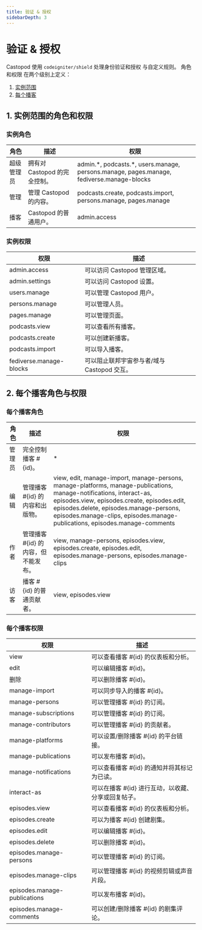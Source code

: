 ```yaml
---
title: 验证 & 授权
sidebarDepth: 3
---
```


# 验证 & 授权

Castopod 使用 `codeigniter/shield` 处理身份验证和授权 与自定义规则。 角色和权限
在两个级别上定义：

1. [实例范围](#1-instance-wide-roles-and-permissions)
2. [每个播客](#2-per-podcast-roles-and-permissions)

## 1. 实例范围的角色和权限

### 实例角色

<!-- AUTH-INSTANCE-ROLES-LIST:START - Do not remove or modify this section -->

| 角色       | 描述                         | 权限                                                                                       |
| ---------- | ---------------------------- | ------------------------------------------------------------------------------------------ |
| 超级管理员 | 拥有对 Castopod 的完全控制。 | admin.\*, podcasts.\*, users.manage, persons.manage, pages.manage, fediverse.manage-blocks |
| 管理       | 管理 Castopod 的内容。       | podcasts.create, podcasts.import, persons.manage, pages.manage                             |
| 播客       | Castopod 的普通用户。        | admin.access                                                                               |

<!-- AUTH-INSTANCE-ROLES-LIST:END -->

### 实例权限

<!-- AUTH-INSTANCE-PERMISSIONS-LIST:START - Do not remove or modify this section -->

| 权限                    | 描述                                        |
| ----------------------- | ------------------------------------------- |
| admin.access            | 可以访问 Castopod 管理区域。                |
| admin.settings          | 可以访问 Castopod 设置。                    |
| users.manage            | 可以管理 Castopod 用户。                    |
| persons.manage          | 可以管理人员。                              |
| pages.manage            | 可以管理页面。                              |
| podcasts.view           | 可以查看所有播客。                          |
| podcasts.create         | 可以创建新播客。                            |
| podcasts.import         | 可以导入播客。                              |
| fediverse.manage-blocks | 可以阻止联邦宇宙参与者/域与 Castopod 交互。 |

<!-- AUTH-INSTANCE-PERMISSIONS-LIST:END -->

## 2. 每个播客角色与权限

### 每个播客角色

<!-- AUTH-PODCAST-ROLES-LIST:START - Do not remove or modify this section -->

| 角色   | 描述                                | 权限                                                                                                                                                                                                                                                                                        |
| ------ | ----------------------------------- | ------------------------------------------------------------------------------------------------------------------------------------------------------------------------------------------------------------------------------------------------------------------------------------------- |
| 管理员 | 完全控制播客 #{id}。                | \*                                                                                                                                                                                                                                                                                          |
| 编辑   | 管理播客 #{id} 的内容和出版物。     | view, edit, manage-import, manage-persons, manage-platforms, manage-publications, manage-notifications, interact-as, episodes.view, episodes.create, episodes.edit, episodes.delete, episodes.manage-persons, episodes.manage-clips, episodes.manage-publications, episodes.manage-comments |
| 作者   | 管理播客 #{id} 的内容，但不能发布。 | view, manage-persons, episodes.view, episodes.create, episodes.edit, episodes.manage-persons, episodes.manage-clips                                                                                                                                                                         |
| 访客   | 播客 #{id} 的普通贡献者。           | view, episodes.view                                                                                                                                                                                                                                                                         |

<!-- AUTH-PODCAST-ROLES-LIST:END -->

### 每个播客权限

<!-- AUTH-PODCAST-PERMISSIONS-LIST:START - Do not remove or modify this section -->

| 权限                         | 描述                                                |
| ---------------------------- | --------------------------------------------------- |
| view                         | 可以查看播客 #{id} 的仪表板和分析。                 |
| edit                         | 可以编辑播客 #{id}。                                |
| 删除                         | 可以删除播客 #{id}。                                |
| manage-import                | 可以同步导入的播客 #{id}。                          |
| manage-persons               | 可以管理播客 #{id} 的订阅。                         |
| manage-subscriptions         | 可以管理播客 #{id} 的订阅。                         |
| manage-contributors          | 可以管理播客 #{id} 的贡献者。                       |
| manage-platforms             | 可以设置/删除播客 #{id} 的平台链接。                |
| manage-publications          | 可以发布播客 #{id}。                                |
| manage-notifications         | 可以查看播客 #{id} 的通知并将其标记为已读。         |
| interact-as                  | 可以在播客 #{id} 进行互动，以收藏、分享或回复帖子。 |
| episodes.view                | 可以查看播客 #{id} 的仪表板和分析。                 |
| episodes.create              | 可以为播客 #{id} 创建剧集。                         |
| episodes.edit                | 可以编辑播客 #{id}。                                |
| episodes.delete              | 可以删除播客 #{id}。                                |
| episodes.manage-persons      | 可以管理播客 #{id} 的订阅。                         |
| episodes.manage-clips        | 可以管理播客 #{id} 的视频剪辑或声音片段。           |
| episodes.manage-publications | 可以发布播客 #{id}。                                |
| episodes.manage-comments     | 可以创建/删除播客 #{id} 的剧集评论。                |

<!-- AUTH-PODCAST-PERMISSIONS-LIST:END -->

